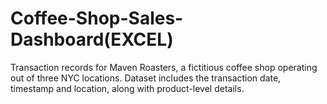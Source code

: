 # Coffee-Shop-Sales-Dashboard(EXCEL)
Transaction records for Maven Roasters, a fictitious coffee shop operating out of three NYC locations. Dataset includes the transaction date, timestamp and location, along with product-level details.
